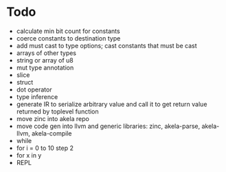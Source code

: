 # Todo
* calculate min bit count for constants
* coerce constants to destination type
* add must cast to type options; cast constants that must be cast
* arrays of other types
* string or array of u8
* mut type annotation
* slice
* struct
* dot operator
* type inference
* generate IR to serialize arbitrary value and call it to get return value returned by toplevel function
* move zinc into akela repo
* move code gen into llvm and generic libraries: zinc, akela-parse, akela-llvm, akela-compile
* while
* for i = 0 to 10 step 2
* for x in y
* REPL